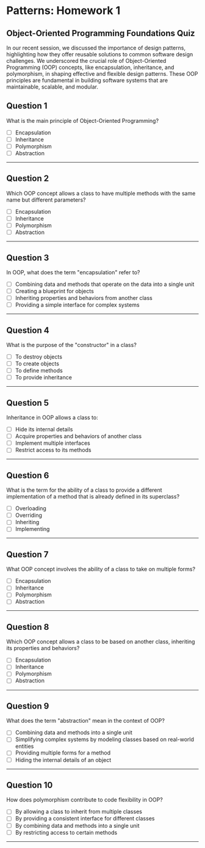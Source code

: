 # Patterns: Homework 1

## Object-Oriented Programming Foundations Quiz

In our recent session, we discussed the importance of design patterns, highlighting how they offer reusable solutions to common software design challenges. 
We underscored the crucial role of Object-Oriented Programming (OOP) concepts, like encapsulation, inheritance, and polymorphism, in shaping effective and flexible design patterns. 
These OOP principles are fundamental in building software systems that are maintainable, scalable, and modular.

## Question 1

What is the main principle of Object-Oriented Programming?

- [ ] Encapsulation  
- [ ] Inheritance  
- [ ] Polymorphism  
- [ ] Abstraction  

---

## Question 2

Which OOP concept allows a class to have multiple methods with the same name but different parameters?

- [ ] Encapsulation  
- [ ] Inheritance  
- [ ] Polymorphism  
- [ ] Abstraction  

---

## Question 3

In OOP, what does the term "encapsulation" refer to?

- [ ] Combining data and methods that operate on the data into a single unit  
- [ ] Creating a blueprint for objects  
- [ ] Inheriting properties and behaviors from another class  
- [ ] Providing a simple interface for complex systems  

---

## Question 4

What is the purpose of the "constructor" in a class?

- [ ] To destroy objects  
- [ ] To create objects  
- [ ] To define methods  
- [ ] To provide inheritance  

---

## Question 5

Inheritance in OOP allows a class to:

- [ ] Hide its internal details  
- [ ] Acquire properties and behaviors of another class  
- [ ] Implement multiple interfaces  
- [ ] Restrict access to its methods  

---

## Question 6

What is the term for the ability of a class to provide a different implementation of a method that is already defined in its superclass?

- [ ] Overloading  
- [ ] Overriding  
- [ ] Inheriting  
- [ ] Implementing  

---

## Question 7

What OOP concept involves the ability of a class to take on multiple forms?

- [ ] Encapsulation  
- [ ] Inheritance  
- [ ] Polymorphism  
- [ ] Abstraction  

---

## Question 8

Which OOP concept allows a class to be based on another class, inheriting its properties and behaviors?

- [ ] Encapsulation  
- [ ] Inheritance  
- [ ] Polymorphism  
- [ ] Abstraction  

---

## Question 9

What does the term "abstraction" mean in the context of OOP?

- [ ] Combining data and methods into a single unit  
- [ ] Simplifying complex systems by modeling classes based on real-world entities  
- [ ] Providing multiple forms for a method  
- [ ] Hiding the internal details of an object  

---

## Question 10

How does polymorphism contribute to code flexibility in OOP?

- [ ] By allowing a class to inherit from multiple classes  
- [ ] By providing a consistent interface for different classes  
- [ ] By combining data and methods into a single unit  
- [ ] By restricting access to certain methods  

---
